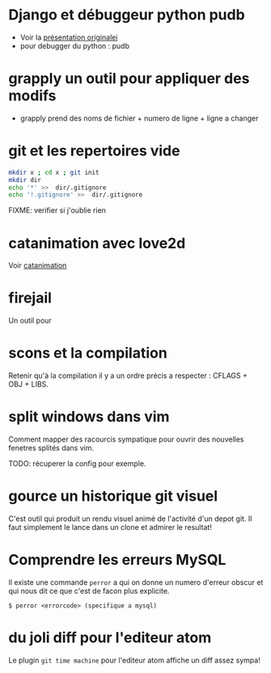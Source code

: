 
# Django et débuggeur python pudb

 * Voir la [présentation originalei](20160908/django-python-debugger-pudb.md)
 * pour debugger du python : pudb

# grapply un outil pour appliquer des modifs

 * grapply prend des noms de fichier + numero de ligne + ligne a changer

# git et les repertoires vide

```sh
mkdir x ; cd x ; git init
mkdir dir
echo '*' >>  dir/.gitignore
echo '!.gitignore' >>  dir/.gitignore
```

FIXME: verifier si j'oublie rien


# catanimation avec love2d 

Voir [catanimation](catanimation/catanimation.lua)

# firejail

Un outil pour 

# scons et la compilation

Retenir qu'à la compilation il y a un ordre précis a respecter :
 CFLAGS + OBJ + LIBS.

# split windows dans vim 

Comment mapper des racourcis sympatique pour ouvrir des nouvelles fenetres splités dans vim.

TODO: récuperer la config pour exemple.

# gource un historique git visuel

C'est outil qui produit un rendu visuel animé de l'activité d'un depot git.
Il faut simplement le lance dans un clone et admirer le resultat!

# Comprendre les erreurs MySQL

Il existe une commande `perror` a qui on donne un numero d'erreur obscur et qui nous dit ce que c'est de facon plus explicite.

```
$ perror <errorcode> (specifique a mysql)
```

# du joli diff pour l'editeur atom

Le plugin `git time machine` pour l'editeur atom affiche un diff assez sympa!

